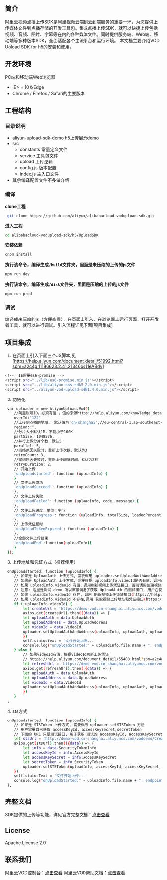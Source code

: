 ## 简介
阿里云视频点播上传SDK是阿里视频云端到云到端服务的重要一环，为您提供上传媒体文件到点播存储的开发工具包。集成点播上传SDK，就可以快捷上传包括视频、音频、图片、字幕等在内的各种媒体文件。同时提供服务端、Web端、移动端等多种版本SDK，全面适配各个主流平台和运行环境。
本文档主要介绍VOD Uoload SDK for h5的安装和使用。

## 开发环境
PC端和移动端Web浏览器
- IE> = 10＆Edge
- Chrome / Firefox / Safari的主要版本

## 工程结构
### 目录说明
- aliyun-upload-sdk-demo    h5上传展示demo
- src
  + constants   常量定义文件
  + service     工具包文件
  + upload      上传逻辑
  + config.js   版本配置
  + index.js    主入口文件
- 其余编译配置文件不多做介绍
     
### 编译
**clone工程**
```bash
 git clone https://github.com/aliyun/alibabacloud-vodupload-sdk.git 
```
**进入工程**
```bash
cd alibabacloud-vodupload-sdk/h5/UploadSDK 
```
**安装依赖**
```bash
cnpm install 
```
**执行该命令，编译生成`/build`文件夹，里面是未压缩的上传的js文件**
```bash
npm run dev   
```
**执行该命令，编译生成`/disk`文件夹，里面是压缩的上传的js文件**
```bash
npm run prod    
```

### 调试

编译成未压缩的js（方便查看），在页面上引入，在浏览器上运行页面，打开开发者工具，就可以进行调试。引入流程详见下面[项目集成]

## 项目集成
1. 在页面上引入下面三个JS脚本,见[https://help.aliyun.com/document_detail/51992.html?spm=a2c4g.11186623.2.41.21346bd11eABdv]
```bash
<!--  IE需要es6-promise -->
<script src="../lib/es6-promise.min.js"></script>
<script src="../lib/aliyun-oss-sdk5.2.0.min.js"></script>
<script src="../aliyun-vod-upload-sdk1.4.0.min.js"></script>
```
2. 初始化
```bash
 var uploader = new AliyunUpload.Vod({
    //阿里账号ID，必须有值 ，值的来源https://help.aliyun.com/knowledge_detail/37196.html
    userId:"122"
    //上传到点播的地域， 默认值为'cn-shanghai',//eu-central-1,ap-southeast-1
    region:"",
    //分片大小默认1M，不能小于100K
    partSize: 1048576,
    //并行上传分片个数，默认5
    parallel: 5,
    //网络原因失败时，重新上传次数，默认为3
    retryCount: 3,
    //网络原因失败时，重新上传间隔时间，默认为2秒
    retryDuration: 2,
    // 开始上传
    'onUploadstarted': function (uploadInfo) {
    }
    // 文件上传成功
    'onUploadSucceed': function (uploadInfo) {
    },
    // 文件上传失败
    'onUploadFailed': function (uploadInfo, code, message) {
    },
    // 文件上传进度，单位：字节
    'onUploadProgress': function (uploadInfo, totalSize, loadedPercent) {
    },
    // 上传凭证超时
    'onUploadTokenExpired': function (uploadInfo) {
    },
    //全部文件上传结束
    'onUploadEnd':function(uploadInfo){
    }
 });
```
3. 上传地址和凭证方式（推荐使用）
```bash
 onUploadstarted: function (uploadInfo) {
    // 如果是 UploadAuth 上传方式, 需要调用 uploader.setUploadAuthAndAddress 方法
    // 如果是 UploadAuth 上传方式, 需要根据 uploadInfo.videoId是否有值，调用点播的不同接口获取uploadauth和uploadAddress
    // 如果 uploadInfo.videoId 有值，调用刷新视频上传凭证接口，否则调用创建视频上传凭证接口
    // 注意: 这里是测试 demo 所以直接调用了获取 UploadAuth 的测试接口, 用户在使用时需要判断 uploadInfo.videoId 存在与否从而调用 openApi
    // 如果 uploadInfo.videoId 存在, 调用 刷新视频上传凭证接口(https://help.aliyun.com/document_detail/55408.html)
    // 如果 uploadInfo.videoId 不存在,调用 获取视频上传地址和凭证接口(https://help.aliyun.com/document_detail/55407.html)
    if (!uploadInfo.videoId) {
        let createUrl = 'https://demo-vod.cn-shanghai.aliyuncs.com/voddemo/CreateUploadVideo?Title=testvod1&FileName=aa.mp4&BusinessType=vodai&TerminalType=pc&DeviceModel=iPhone9,2&UUID=59ECA-4193-4695-94DD-7E1247288&AppVersion=1.0.0&VideoId=5bfcc7864fc14b96972842172207c9e6'
        axios.get(createUrl).then(({data}) => {
        let uploadAuth = data.UploadAuth
        let uploadAddress = data.UploadAddress
        let videoId = data.VideoId
        uploader.setUploadAuthAndAddress(uploadInfo, uploadAuth, uploadAddress,videoId)                
        })
        self.statusText = '文件开始上传...'
        console.log("onUploadStarted:" + uploadInfo.file.name + ", endpoint:" + uploadInfo.endpoint + ", bucket:" + uploadInfo.bucket + ", object:" + uploadInfo.object)
    } else {
        // 如果videoId有值，根据videoId刷新上传凭证
        // https://help.aliyun.com/document_detail/55408.html?spm=a2c4g.11186623.6.630.BoYYcY
        let refreshUrl = 'https://demo-vod.cn-shanghai.aliyuncs.com/voddemo/RefreshUploadVideo?BusinessType=vodai&TerminalType=pc&DeviceModel=iPhone9,2&UUID=59ECA-4193-4695-94DD-7E1247288&AppVersion=1.0.0&Title=haha1&FileName=xxx.mp4&VideoId=' + uploadInfo.videoId
        axios.get(refreshUrl).then(({data}) => {
        let uploadAuth = data.UploadAuth
        let uploadAddress = data.UploadAddress
        let videoId = data.VideoId
        uploader.setUploadAuthAndAddress(uploadInfo, uploadAuth, uploadAddress,videoId)
        })
    }
 ,
```
4. sts方式
```bash
 onUploadstarted: function (uploadInfo) {
    // 如果是 STSToken 上传方式, 需要调用 uploader.setSTSToken 方法
    // 用户需要自己获取 accessKeyId, accessKeySecret,secretToken
    // 下面的 URL 只是测试接口, 用于获取 测试的 accessKeyId, accessKeySecret,secretToken
    let stsUrl = 'http://demo-vod.cn-shanghai.aliyuncs.com/voddemo/CreateSecurityToken?BusinessType=vodai&TerminalType=pc&DeviceModel=iPhone9,2&UUID=67999yyuuuy&AppVersion=1.0.0'
    axios.get(stsUrl).then(({data}) => {
        let info = data.SecurityTokenInfo
        let accessKeyId = info.AccessKeyId
        let accessKeySecret = info.AccessKeySecret
        let secretToken = info.SecurityToken
        uploader.setSTSToken(uploadInfo, accessKeyId, accessKeySecret, secretToken)
    })
    self.statusText = '文件开始上传...'
    console.log("onUploadStarted:" + uploadInfo.file.name + ", endpoint:" + uploadInfo.endpoint + ", bucket:" + uploadInfo.bucket + ", object:" + uploadInfo.object)
 },
```


## 完整文档
SDK提供的上传等功能，详见官方完整文档：[点击查看](https://help.aliyun.com/document_detail/52204.html)


## License
Apache License 2.0


## 联系我们
阿里云VOD控制台：[点击查看](https://vod.console.aliyun.com)
阿里云VOD帮助文档：[点击查看](https://help.aliyun.com/product/29932.html)